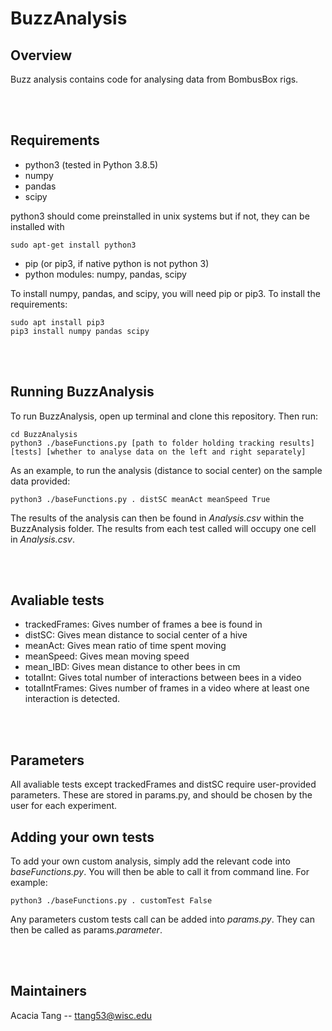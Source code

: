 # BuzzAnalysis
## Overview
Buzz analysis contains code for analysing data from BombusBox rigs.

<br><br>

## Requirements
- python3 (tested in Python 3.8.5)
- numpy
- pandas
- scipy

python3 should come preinstalled in unix systems but if not, they can be installed with
```
sudo apt-get install python3
```

- pip (or pip3, if native python is not python 3)
- python modules: numpy, pandas, scipy

To install numpy, pandas, and scipy, you will need pip or pip3. To install the requirements:
```
sudo apt install pip3
pip3 install numpy pandas scipy
```

<br><br>

## Running BuzzAnalysis
To run BuzzAnalysis, open up terminal and clone this repository. Then run:

```
cd BuzzAnalysis
python3 ./baseFunctions.py [path to folder holding tracking results] [tests] [whether to analyse data on the left and right separately]
```

As an example, to run the analysis (distance to social center) on the sample data provided:
```
python3 ./baseFunctions.py . distSC meanAct meanSpeed True
```

The results of the analysis can then be found in *Analysis.csv* within the BuzzAnalysis folder. The results from each test called will occupy one cell in *Analysis.csv*.

<br><br>

## Avaliable tests
- trackedFrames: Gives number of frames a bee is found in
- distSC: Gives mean distance to social center of a hive
- meanAct: Gives mean ratio of time spent moving
- meanSpeed: Gives mean moving speed
- mean_IBD: Gives mean distance to other bees in cm
- totalInt: Gives total number of interactions between bees in a video
- totalIntFrames: Gives number of frames in a video where at least one interaction is detected.

<br><br>

## Parameters
All avaliable tests except trackedFrames and distSC require user-provided parameters. These are stored in params.py, and should be chosen by the user for each experiment.

## Adding your own tests
To add your own custom analysis, simply add the relevant code into *baseFunctions.py*. You will then be able to call it from command line. For example:
```
python3 ./baseFunctions.py . customTest False
```

Any parameters custom tests call can be added into *params.py*. They can then be called as params.*parameter*.

<br><br>
## Maintainers
Acacia Tang --  [ttang53@wisc.edu](mailto:ttang53@wisc.edu)